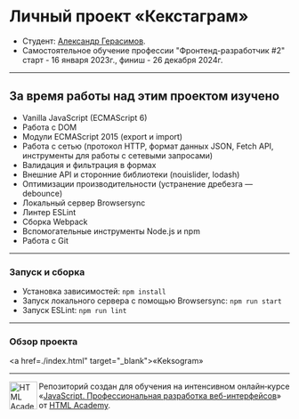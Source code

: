 # Личный проект «Кекстаграм»

* Студент: [Александр Герасимов](https://htmlacademy.ru/profile/alexandr-gerasimau).
* Самостоятельное обучение профессии "Фронтенд-разработчик #2" старт - 16 января 2023г., финиш - 26 декабря 2024г.

---

## За время работы над этим проектом изучено
<ul>
  <li>Vanilla JavaScript (ECMAScript 6)</li>
  <li>Работа с DOM</li>
  <li>Модули ECMAScript 2015 (export и import)</li>
  <li>Работа с сетью (протокол HTTP, формат данных JSON, Fetch API, инструменты для работы с сетевыми запросами)</li>
  <li>Валидация и фильтрация в формах</li>
  <li>Внешние API и сторонние библиотеки (nouislider, lodash)</li>
  <li>Оптимизации производительности (устранение дребезга — debounce)</li>
  <li>Локальный сервер Browsersync</li>
  <li>Линтер ESLint</li>
  <li>Сборка Webpack</li>
  <li>Вспомогательные инструменты Node.js и npm</li>
  <li>Работа с Git</li>
</ul>

---

### Запуск и сборка
<ul>
  <li>Установка зависимостей: <code>npm install</code></li>
  <li>Запуск локального сервера c помощью Browsersync: <code>npm run start</code></li>
  <li>Запуск ESLint: <code>npm run lint</code></li>
</ul>

---

### Обзор проекта
<a href=./index.html" target="_blank">«Keksogram»</a>

---

<a href="https://htmlacademy.ru/intensive/javascript"><img align="left" width="50" height="50" alt="HTML Academy" src="https://up.htmlacademy.ru/static/img/intensive/javascript/logo-for-github-2.png"></a>

Репозиторий создан для обучения на интенсивном онлайн‑курсе «[JavaScript. Профессиональная разработка веб-интерфейсов](https://htmlacademy.ru/intensive/javascript)» от [HTML Academy](https://htmlacademy.ru).

